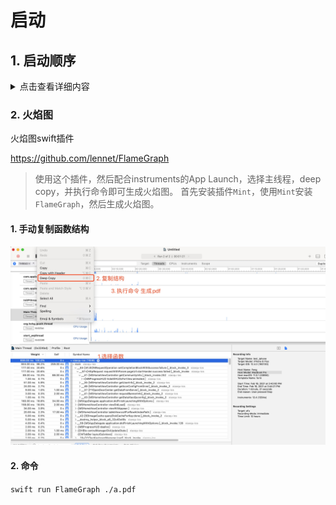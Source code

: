 # 启动

## 1. 启动顺序
<details>
  <summary>点击查看详细内容</summary>
  - 1. `framework initializers`
  - 2. image `+load`
  - 3. `c/c++ __attribute__`
  - 4. 所有 `initalizers`

  > `+load` 函数父类先于子类，类先于类别。
  
  
![](media/16123179478932.jpg)

</details>


### 2. 火焰图

火焰图swift插件

https://github.com/lennet/FlameGraph


>使用这个插件，然后配合instruments的App Launch，选择主线程，deep copy，并执行命令即可生成火焰图。
> 首先安装插件`Mint`，使用`Mint`安装`FlameGraph`，然后生成火焰图。


#### 1. 手动复制函数结构

![-w1358](media/16137229080195.jpg)


#### 2. 命令
`swift run FlameGraph ./a.pdf`
